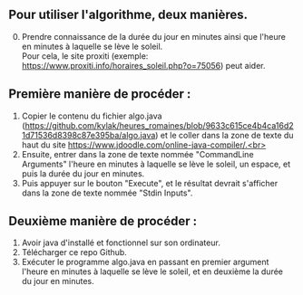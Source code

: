 ## Pour utiliser l'algorithme, deux manières.

0. Prendre connaissance de la durée du jour en minutes ainsi que l'heure en minutes à laquelle se lève le soleil.  
Pour cela, le site proxiti (exemple: https://www.proxiti.info/horaires_soleil.php?o=75056) peut aider.

## Première manière de procéder :  
1. Copier le contenu du fichier algo.java (https://github.com/kylak/heures_romaines/blob/9633c615ce4b4ca16d21d71536d8398c87e395ba/algo.java) et le coller dans la zone de texte du haut du site https://www.jdoodle.com/online-java-compiler/.<br>
2. Ensuite, entrer dans la zone de texte nommée "CommandLine Arguments" l'heure en minutes à laquelle se lève le soleil, un espace, et puis la durée du jour en minutes.<br>
3. Puis appuyer sur le bouton "Execute", et le résultat devrait s'afficher dans la zone de texte nommée "Stdin Inputs".

## Deuxième manière de procéder :  
1. Avoir java d'installé et fonctionnel sur son ordinateur.<br>
2. Télécharger ce repo Github.<br>
3. Exécuter le programme algo.java en passant en premier argument l'heure en minutes à laquelle se lève le soleil, et en deuxième la durée du jour en minutes.
